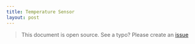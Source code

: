 ```yaml
---
title: Temperature Sensor
layout: post
---
```


> This document is open source. See a typo? Please create an [issue](https://github.com/sinricpro/help-docs)